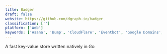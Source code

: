 ```yaml
---
title: Badger
draft: false 
website: https://github.com/dgraph-io/badger
classification: ['']
platform: ['Web']
keywords: ['Asana', 'Bump', 'CloudFlare', 'Eventbot', 'Google Domains', 'NameSilo', 'Namecheap', 'Njalla', 'Normal', 'Planiro', 'Savvy', 'Trello', 'WakesApp', 'Wild Apricot', 'ePly', 'iWantMyName']
---
```

A fast key-value store written natively in Go